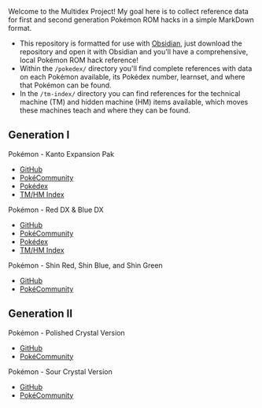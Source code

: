 Welcome to the Multidex Project! My goal here is to collect reference data for first and second generation Pokémon ROM hacks in a simple MarkDown format.

* This repository is formatted for use with [Obsidian](https://obsidian.md/), just download the repository and open it with Obsidian and you'll have a comprehensive, local Pokémon ROM hack reference!
* Within the `/pokedex/` directory you'll find complete references with data on each Pokémon available, its Pokédex number, learnset, and where that Pokémon can be found.
* In the `/tm-index/` directory you can find references for the technical machine (TM) and hidden machine (HM) items available, which moves these machines teach and where they can be found.

## Generation I

Pokémon - Kanto Expansion Pak
* [GitHub](https://github.com/PlagueVonKarma/kep-hack)
* [PokéCommunity](https://www.pokecommunity.com/threads/kanto-expansion-pak.525646/)
* [Pokédex](/pokedex/kanto-expansion-pak.pokedex.md)
* [TM/HM Index](/tm-index/kanto-expansion-pak.tmindex.md)

Pokémon - Red DX & Blue DX
* [GitHub](https://github.com/TheScarletSword/pokereddeluxe)
* [PokéCommunity](https://www.pokecommunity.com/threads/pokemon-red-and-blue-deluxe.360339/)
* [Pokédex](/pokedex/red-blue-dx.pokedex.md)
* [TM/HM Index](/tm-index/red-blue-dx.tmindex.md)

Pokémon - Shin Red, Shin Blue, and Shin Green
* [GitHub](https://github.com/jojobear13/shinpokered)
* [PokéCommunity](https://www.pokecommunity.com/threads/shin-pokemon-red-blue-green-jp-builds-bugfix-ai-and-qol-patch.427398/)

## Generation II

Pokémon - Polished Crystal Version
* [GitHub](https://github.com/Rangi42/polishedcrystal)
* [PokéCommunity](https://www.pokecommunity.com/threads/pok%C3%A9mon-polished-crystal-update-3-1-1.373172/)

Pokémon - Sour Crystal Version
* [GitHub](https://github.com/SoupPotato/Sourcrystal)
* [PokéCommunity](https://www.pokecommunity.com/threads/pokemon-sour-crystal-improvement-hack.434361/)
